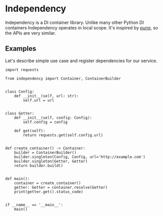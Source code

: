 # Independency
Independency is a DI container library. Unlike many other Python DI containers Independency operates in local scope. It's inspired by [punq](https://github.com/bobthemighty/punq), so the APIs are very similar.
## Examples
Let's describe simple use case and register dependencies for our service.
```python3
import requests

from independency import Container, ContainerBuilder


class Config:
    def __init__(self, url: str):
        self.url = url


class Getter:
    def __init__(self, config: Config):
        self.config = config

    def get(self):
        return requests.get(self.config.url)


def create_container() -> Container:
    builder = ContainerBuilder()
    builder.singleton(Config, Config, url='http://example.com')
    builder.singleton(Getter, Getter)
    return builder.build()


def main():
    container = create_container()
    getter: Getter = container.resolve(Getter)
    print(getter.get().status_code)


if __name__ == '__main__':
    main()
```
